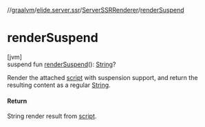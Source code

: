//[graalvm](../../../index.md)/[elide.server.ssr](../index.md)/[ServerSSRRenderer](index.md)/[renderSuspend](render-suspend.md)

# renderSuspend

[jvm]\
suspend fun [renderSuspend](render-suspend.md)(): [String](https://kotlinlang.org/api/latest/jvm/stdlib/kotlin/-string/index.html)?

Render the attached [script](../../../../../packages/graalvm/elide.server.ssr/-server-s-s-r-renderer/script.md) with suspension support, and return the resulting content as a regular [String](https://kotlinlang.org/api/latest/jvm/stdlib/kotlin/-string/index.html).

#### Return

String render result from [script](../../../../../packages/graalvm/elide.server.ssr/-server-s-s-r-renderer/script.md).
